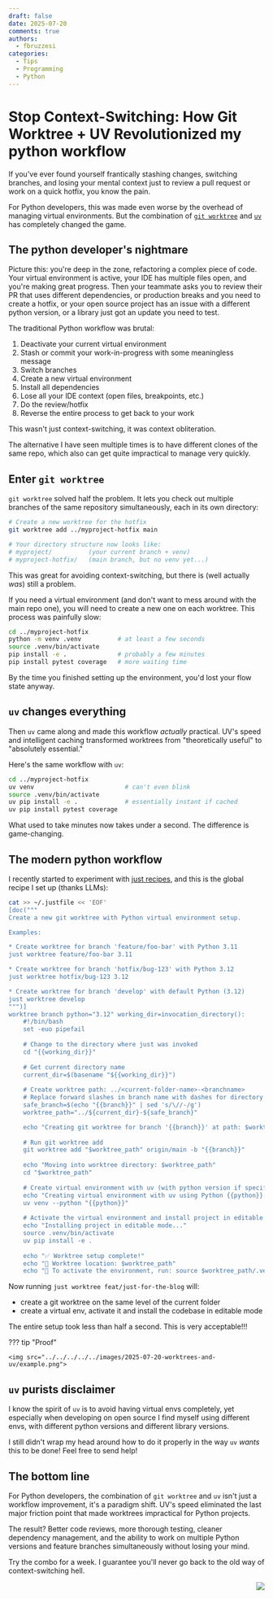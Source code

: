 ```yaml
---
draft: false
date: 2025-07-20
comments: true
authors:
  - fbruzzesi
categories:
  - Tips
  - Programming
  - Python
---
```


# Stop Context-Switching: How Git Worktree + UV Revolutionized my python workflow

If you've ever found yourself frantically stashing changes, switching branches, and losing your mental context just to
review a pull request or work on a quick hotfix, you know the pain.

For Python developers, this was made even worse by the overhead of managing virtual environments.
But the combination of [`git worktree`][git-worktree] and [`uv`][uv] has completely changed the game.

<!-- more -->

## The python developer's nightmare

Picture this: you're deep in the zone, refactoring a complex piece of code. Your virtual environment is active,
your IDE has multiple files open, and you're making great progress. Then your teammate asks you to review their PR that
uses different dependencies, or production breaks and you need to create a hotfix, or your open source project has an
issue with a different python version, or a library just got an update you need to test.

The traditional Python workflow was brutal:

1. Deactivate your current virtual environment
2. Stash or commit your work-in-progress with some meaningless message
3. Switch branches
4. Create a new virtual environment
5. Install all dependencies
6. Lose all your IDE context (open files, breakpoints, etc.)
7. Do the review/hotfix
8. Reverse the entire process to get back to your work

This wasn't just context-switching, it was context obliteration.

The alternative I have seen multiple times is to have different clones of the same repo, which also can get quite
impractical to manage very quickly.

## Enter `git worktree`

`git worktree` solved half the problem. It lets you check out multiple branches of the same repository simultaneously,
each in its own directory:

```bash
# Create a new worktree for the hotfix
git worktree add ../myproject-hotfix main

# Your directory structure now looks like:
# myproject/          (your current branch + venv)
# myproject-hotfix/   (main branch, but no venv yet...)
```

This was great for avoiding context-switching, but there is (well actually _was_) still a problem.

If you need a virtual environment (and don't want to mess around with the main repo one), you will need to create a new
one on each worktree. This process was painfully slow:

```bash
cd ../myproject-hotfix
python -m venv .venv          # at least a few seconds
source .venv/bin/activate
pip install -e .              # probably a few minutes
pip install pytest coverage   # more waiting time
```

By the time you finished setting up the environment, you'd lost your flow state anyway.

## `uv` changes everything

Then `uv` came along and made this workflow _actually_ practical.
UV's speed and intelligent caching transformed worktrees from "theoretically useful" to "absolutely essential."

Here's the same workflow with `uv`:

```bash
cd ../myproject-hotfix
uv venv                         # can't even blink
source .venv/bin/activate
uv pip install -e .             # essentially instant if cached
uv pip install pytest coverage
```

What used to take minutes now takes under a second. The difference is game-changing.

## The modern python workflow

I recently started to experiment with [just recipes][just], and this is the global recipe I set up (thanks LLMs):

```bash
cat >> ~/.justfile << 'EOF'
[doc("""
Create a new git worktree with Python virtual environment setup.

Examples:

* Create worktree for branch 'feature/foo-bar' with Python 3.11
just worktree feature/foo-bar 3.11

* Create worktree for branch 'hotfix/bug-123' with Python 3.12
just worktree hotfix/bug-123 3.12

* Create worktree for branch 'develop' with default Python (3.12)
just worktree develop
""")]
worktree branch python="3.12" working_dir=invocation_directory():
    #!/bin/bash
    set -euo pipefail
    
    # Change to the directory where just was invoked
    cd "{{working_dir}}"
    
    # Get current directory name
    current_dir=$(basename "${{working_dir}}")
    
    # Create worktree path: ../<current-folder-name>-<branchname>
    # Replace forward slashes in branch name with dashes for directory name
    safe_branch=$(echo "{{branch}}" | sed 's/\//-/g')
    worktree_path="../${current_dir}-${safe_branch}"

    echo "Creating git worktree for branch '{{branch}}' at path: $worktree_path"
    
    # Run git worktree add
    git worktree add "$worktree_path" origin/main -b "{{branch}}"
    
    echo "Moving into worktree directory: $worktree_path"
    cd "$worktree_path"
    
    # Create virtual environment with uv (with python version if specified)
    echo "Creating virtual environment with uv using Python {{python}}..."
    uv venv --python "{{python}}"
    
    # Activate the virtual environment and install project in editable mode
    echo "Installing project in editable mode..."
    source .venv/bin/activate
    uv pip install -e .
    
    echo "✅ Worktree setup complete!"
    echo "📁 Worktree location: $worktree_path"
    echo "🐍 To activate the environment, run: source $worktree_path/.venv/bin/activate"
```

Now running `just worktree feat/just-for-the-blog` will:

* create a git worktree on the same level of the current folder
* create a virtual env, activate it and install the codebase in editable mode

The entire setup took less than half a second. This is very acceptable!!!

??? tip "Proof"

    <img src="../../../../../images/2025-07-20-worktrees-and-uv/example.png">

## `uv` purists disclaimer

I know the spirit of `uv` is to avoid having virtual envs completely, yet especially when developing on open source
I find myself using different envs, with different python versions and different library versions.

I still didn't wrap my head around how to do it properly in the way `uv` _wants_ this to be done! Feel free to send help!

## The bottom line

For Python developers, the combination of `git worktree` and `uv` isn't just a workflow improvement, it's a paradigm shift.
UV's speed eliminated the last major friction point that made worktrees impractical for Python projects.

The result? Better code reviews, more thorough testing, cleaner dependency management, and the ability to work on multiple Python versions and feature branches simultaneously without losing your mind.

Try the combo for a week. I guarantee you'll never go back to the old way of context-switching hell.

<img src="../../../../../images/written-by-human.svg" align="right">

[git-worktree]: https://git-scm.com/docs/git-worktree
[uv]: https://docs.astral.sh/uv/
[just]: https://just.systems/man/en/introduction.html
